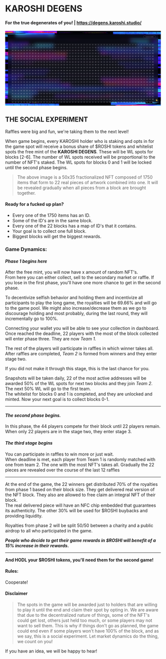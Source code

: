 # KAROSHI DEGENS

#### For the true degenerates of you! | https://degens.karoshi.studio/

![](../.gitbook/assets/image.png)

## THE SOCIAL EXPERIMENT

Raffles were big and fun, we're taking them to the next level!

When game begins, every KAROSHI holder who is staking and opts in for the game spot will receive a bonus share of $ROSHI tokens and whitelist spots the free mint of the **KAROSHI DEGENS**. These will be WL spots for blocks \[2-6]. The number of WL spots received will be proportional to the number of NFT's staked. The WL spots for blocks 0 and 1 will be locked until the second phase begins.

> The above image is a 50x35 fractionalized NFT composed of 1750 items that form to 22 real pieces of artwork combined into one. It will be revealed gradually when all pieces from a block are brought together.

#### **Ready for a fucked up plan?**

* Every one of the 1750 items has an ID.
* Some of the ID's are in the same block.
* Every one of the 22 blocks has a map of ID's that it contains.
* Your goal is to collect one full block.
* Biggest blocks will get the biggest rewards.

### Game Dynamics:

#### _Phase 1 begins here_

After the free mint, you will now have x amount of random NFT's.\
From here you can either collect, sell to the secondary market or raffle. If you lose in the first phase, you'll have one more chance to get in the second phase.

To decentivize selfish behavior and holding them and incentivize all participants to play the long game, the royalties will be 69.66% and will go to the game pool. We might also increase/decrease them as we go to discourage holding and most probably, during the last round, they will incrementally go to 100%.

Connecting your wallet you will be able to see your collection in dashboard.\
Once reached the deadline, 22 players with the most of the block collected will enter phase three. They are now _Team 1._

The rest of the players will participate in raffles in which winner takes all. After raffles are completed, _Team 2_ is formed from winners and they enter stage two.

If you did not make it through this stage, this is the last chance for you.

Snapshots will be taken daily, 22 of the most active addresses will be awarded 50% of the WL spots for next two blocks and they join _Team 2_. The next 50% WL will go to the first team.\
The whitelist for blocks 0 and 1 is completed, and they are unlocked and minted. Now your next goal is to collect blocks 0-1.

***

#### _The second phase begins._

In this phase, the 44 players compete for their block until 22 players remain.\
When only 22 players are in the stage two, they enter stage 3.



#### _The third stage begins_

You can participate in raffles to win more or just wait.\
When deadline is met, each player from Team 1 is randomly matched with one from team 2. The one with the most NFT's takes all. Gradually the 22 pieces are revealed over the course of the last 12 raffles

***

At the end of the game, the 22 winners get distributed 70% of the royalties from phase 1 based on their block size. They get delivered real version of the NFT block. They also are allowed to free claim an integral NFT of their block.\
The real delivered piece will have an NFC chip embedded that guarantees its authenticity. The other 30% will be used for $ROSHI buybacks and providing liquidity.

Royalties from phase 2 will be split 50/50 between a charity and a public airdrop to all who participated in the game.



_**People who decide to get their game rewards in $ROSHI will benefit of a 15% increase in their rewards.**_

***

**And HODL your $ROSHI tokens, you'll need them for the second game!**

#### Rules:

Cooperate!

#### Disclaimer

> The spots in the game will be awarded just to holders that are willing to play it until the end and claim their spot by opting in. We are aware that due to the decentralized nature of things, some of the NFT's could get lost, others just held too much, or some players may not want to sell them. This is why if things don't go as planned, the game could end even if some players won't have 100% of the block, and as we say, this is a social experiment. Let market dynamics do the thing, we count on you!

If you have an idea, we will be happy to hear!

#### &#x20;
